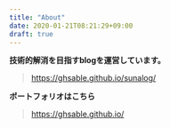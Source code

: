 ```yaml
---
title: "About"
date: 2020-01-21T08:21:29+09:00
draft: true
---
```


**技術的解消を目指すblogを運営しています。**
> https://ghsable.github.io/sunalog/

**ポートフォリオはこちら**
> https://ghsable.github.io/
